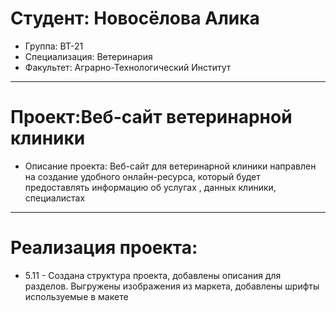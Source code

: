 # Студент: Новосёлова Алика
 - Группа: ВТ-21
 - Специализация: Ветеринария 
 - Факультет: Аграрно-Технологический Институт 
 ---
 # Проект:Веб-сайт ветеринарной клиники
 - Описание проекта: Веб-сайт для ветеринарной клиники направлен на создание удобного онлайн-ресурса, который будет предоставлять информацию об услугах , данных клиники, специалистах
 ---
 # Реализация проекта:
- 5.11 - Создана структура проекта, добавлены описания для разделов. Выгружены изображения из маркета, добавлены шрифты используемые в макете
